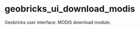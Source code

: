 geobricks_ui_download_modis
===========================

Geobricks user interface: MODIS download module.
